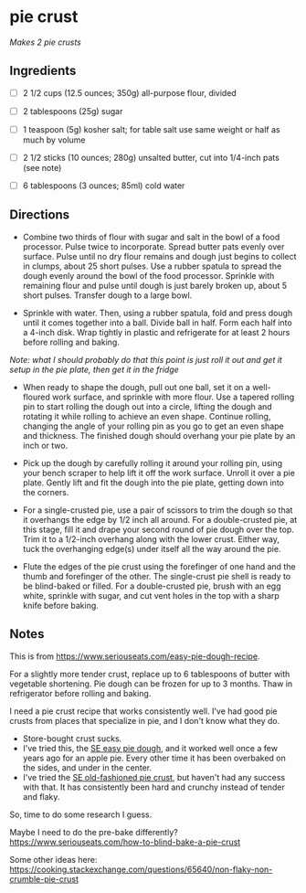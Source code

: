 # pie crust

_Makes 2 pie crusts_

## Ingredients

* [ ] 2 1/2 cups (12.5 ounces; 350g) all-purpose flour, divided
* [ ] 2 tablespoons (25g) sugar
* [ ] 1 teaspoon (5g) kosher salt; for table salt use same weight or half as much by volume
* [ ] 2 1/2 sticks (10 ounces; 280g) unsalted butter, cut into 1/4-inch pats (see note)
* [ ] 6 tablespoons (3 ounces; 85ml) cold water


## Directions

* Combine two thirds of flour with sugar and salt in the bowl of a food processor. Pulse twice to incorporate. Spread butter pats evenly over surface. Pulse until no dry flour remains and dough just begins to collect in clumps, about 25 short pulses. Use a rubber spatula to spread the dough evenly around the bowl of the food processor. Sprinkle with remaining flour and pulse until dough is just barely broken up, about 5 short pulses. Transfer dough to a large bowl. 

* Sprinkle with water. Then, using a rubber spatula, fold and press dough until it comes together into a ball. Divide ball in half. Form each half into a 4-inch disk. Wrap tightly in plastic and refrigerate for at least 2 hours before rolling and baking. 

_Note: what I should probably do that this point is just roll it out and get it setup in the pie plate, then get it in the fridge_

* When ready to shape the dough, pull out one ball, set it on a well-floured work surface, and sprinkle with more flour. Use a tapered rolling pin to start rolling the dough out into a circle, lifting the dough and rotating it while rolling to achieve an even shape. Continue rolling, changing the angle of your rolling pin as you go to get an even shape and thickness. The finished dough should overhang your pie plate by an inch or two. 

* Pick up the dough by carefully rolling it around your rolling pin, using your bench scraper to help lift it off the work surface. Unroll it over a pie plate. Gently lift and fit the dough into the pie plate, getting down into the corners. 

* For a single-crusted pie, use a pair of scissors to trim the dough so that it overhangs the edge by 1/2 inch all around. For a double-crusted pie, at this stage, fill it and drape your second round of pie dough over the top. Trim it to a 1/2-inch overhang along with the lower crust. Either way, tuck the overhanging edge(s) under itself all the way around the pie. 

* Flute the edges of the pie crust using the forefinger of one hand and the thumb and forefinger of the other. The single-crust pie shell is ready to be blind-baked or filled. For a double-crusted pie, brush with an egg white, sprinkle with sugar, and cut vent holes in the top with a sharp knife before baking. 


## Notes

This is from https://www.seriouseats.com/easy-pie-dough-recipe.

For a slightly more tender crust, replace up to 6 tablespoons of butter with vegetable shortening. Pie dough can be frozen for up to 3 months. Thaw in refrigerator before rolling and baking.

I need a pie crust recipe that works consistently well. I've had good pie crusts from places that specialize in pie, and I don't know what they do.

* Store-bought crust sucks.
* I've tried this, the [SE easy pie dough](https://www.seriouseats.com/easy-pie-dough-recipe), and it worked well once a few years ago for an apple pie. Every other time it has been overbaked on the sides, and under in the center.
* I've tried the [SE old-fashioned pie crust](https://www.seriouseats.com/recipes/2016/06/old-fashioned-flaky-pie-dough-recipe.html), but haven't had any success with that. It has consistently been hard and crunchy instead of tender and flaky.

So, time to do some research I guess.

Maybe I need to do the pre-bake differently? https://www.seriouseats.com/how-to-blind-bake-a-pie-crust

Some other ideas here: https://cooking.stackexchange.com/questions/65640/non-flaky-non-crumble-pie-crust

